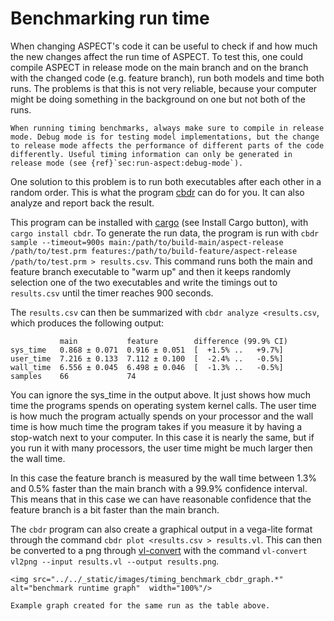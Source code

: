 # Benchmarking run time

When changing ASPECT's code it can be useful to check if and how much the new changes affect the run time of ASPECT. To test this, one could compile ASPECT in release mode on the main branch and on the branch with the changed code (e.g. feature branch), run both models and time both runs. The problems is that this is not very reliable, because your computer might be doing something in the background on one but not both of the runs.

```{note}
When running timing benchmarks, always make sure to compile in release mode. Debug mode is for testing model implementations, but the change to release mode affects the performance of different parts of the code differently. Useful timing information can only be generated in release mode (see {ref}`sec:run-aspect:debug-mode`).
```

One solution to this problem is to run both executables after each other in a random order. This is what the program [cbdr](https://crates.io/crates/cbdr) can do for you. It can also analyze and report back the result.

This program can be installed with [cargo](https://crates.io/) (see Install Cargo button), with `cargo install cbdr`. To generate the run data, the program is run with `cbdr sample --timeout=900s main:/path/to/build-main/aspect-release /path/to/test.prm features:/path/to/build-feature/aspect-release /path/to/test.prm > results.csv`. This command runs both the main and feature branch executable to "warm up" and then it keeps randomly selection one of the two executables and write the timings out to `results.csv` until the timer reaches 900 seconds.

The `results.csv` can then be summarized with `cbdr analyze <results.csv`, which produces the following output:

```
           main           feature        difference (99.9% CI)
sys_time   0.868 ± 0.071  0.916 ± 0.051  [  +1.5% ..   +9.7%]
user_time  7.216 ± 0.133  7.112 ± 0.100  [  -2.4% ..   -0.5%]
wall_time  6.556 ± 0.045  6.498 ± 0.046  [  -1.3% ..   -0.5%]
samples    66             74
```

You can ignore the sys_time in the output above. It just shows how much time the programs spends on operating system kernel calls. The user time is how much the program actually spends on your processor and the wall time is how much time the program takes if you measure it by having a stop-watch next to your computer. In this case it is nearly the same, but if you run it with many processors, the user time might be much larger then the wall time.

In this case the feature branch is measured by the wall time between 1.3% and 0.5% faster than the main branch with a 99.9% confidence interval. This means that in this case we can have reasonable confidence that the  feature branch is a bit faster than the main branch.

The `cbdr` program can also create a graphical output in a vega-lite format through the command `cbdr plot <results.csv > results.vl`. This can then be converted to a png through [vl-convert](https://crates.io/crates/vl-convert) with the command `vl-convert vl2png --input results.vl --output results.png`.

```{figure-md} fig:benchmark_run_test_graph
<img src="../../_static/images/timing_benchmark_cbdr_graph.*" alt="benchmark runtime graph"  width="100%"/>

Example graph created for the same run as the table above.
```
